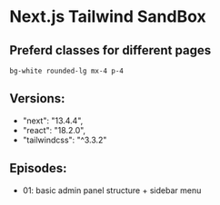 # Next.js Tailwind SandBox

## Preferd classes for different pages

`bg-white rounded-lg mx-4 p-4`

## Versions:

-  "next": "13.4.4",
-  "react": "18.2.0",
-  "tailwindcss": "^3.3.2"

## Episodes:

-  01: basic admin panel structure + sidebar menu
